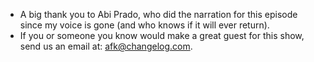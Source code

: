 - A big thank you to Abi Prado, who did the narration for this episode since my voice is gone (and who knows if it will ever return).
- If you or someone you know would make a great guest for this show, send us an email at: <afk@changelog.com>.
